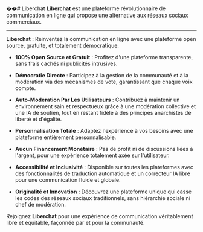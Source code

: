 ��#   L i b e r c h a t 
 
 **Liberchat** est une plateforme révolutionnaire de communication en ligne qui propose une alternative aux réseaux sociaux commerciaux.

---

**Liberchat** : Réinventez la communication en ligne avec une plateforme open source, gratuite, et totalement démocratique.

- **100% Open Source et Gratuit** : Profitez d'une plateforme transparente, sans frais cachés ni publicités intrusives.

- **Démocratie Directe** : Participez à la gestion de la communauté et à la modération via des mécanismes de vote, garantissant que chaque voix compte.

- **Auto-Moderation Par Les Utilisateurs** : Contribuez à maintenir un environnement sain et respectueux grâce à une modération collective et une IA de soutien, tout en restant fidèle à des principes anarchistes de liberté et d'égalité.

- **Personnalisation Totale** : Adaptez l'expérience à vos besoins avec une plateforme entièrement personnalisable.

- **Aucun Financement Monétaire** : Pas de profit ni de discussions liées à l'argent, pour une expérience totalement axée sur l'utilisateur.

- **Accessibilité et Inclusivité** : Disponible sur toutes les plateformes avec des fonctionnalités de traduction automatique et un correcteur IA libre pour une communication fluide et globale.

- **Originalité et Innovation** : Découvrez une plateforme unique qui casse les codes des réseaux sociaux traditionnels, sans hiérarchie sociale ni chef de modération.

Rejoignez **Liberchat** pour une expérience de communication véritablement libre et équitable, façonnée par et pour la communauté.
